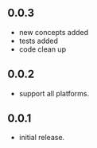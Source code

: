 ## 0.0.3
* new concepts added
* tests added
* code clean up

## 0.0.2

* support all platforms.

## 0.0.1

* initial release.

